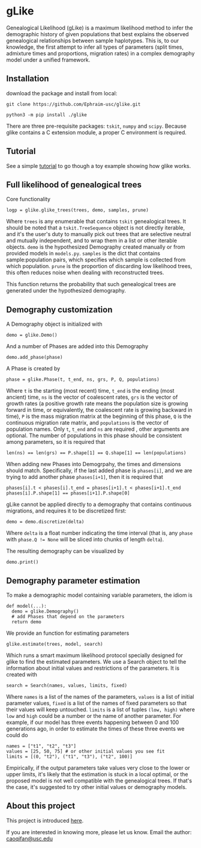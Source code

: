 gLike
========

Genealogical Likelihood (gLike) is a maximum likelihood method to infer the demographic history
of given populations that best explains the observed genealogical relationships between sample haplotypes. 
This is, to our knowledge, the first attempt to infer all types of parameters
(split times, admixture times and proportions, migration rates) in a complex demography model under a unified framework.


Installation
------------

download the package and install from local:

    git clone https://github.com/Ephraim-usc/glike.git
    
    python3 -m pip install ./glike

There are three pre-requisite packages: `tskit`, `numpy` and `scipy`.
Because glike contains a C extension module, a proper C environment is required.


Tutorial
------------

See a simple [tutorial](./tutorial.md) to go though a toy example showing how glike works.


Full likelihood of genealogical trees
------------

Core functionality

    logp = glike.glike_trees(trees, demo, samples, prune)
    
Where `trees` is any enumerable that contains `tskit` genealogical trees.
It should be noted that a `tskit.TreeSequence` object is not directly iterable, and it's the user's duty to manually pick out trees that are selective neutral and mutually independent, and to wrap them in a list or other iterable objects. 
`demo` is the hypothesized Demography created manually or from provided models in `models.py`.
`samples` is the dict that contains sample:population pairs, which specifies which sample is collected from which population.
`prune` is the proportion of discarding low likelihood trees, this often reduces noise when dealing with reconstructed trees.

This function returns the probability that such genealogical trees are generated under the hypothesized demography.


Demography customization
------------

A Demography object is initialized with

    demo = glike.Demo()
    
And a number of Phases are added into this Demography

    demo.add_phase(phase)

A Phase is created by

    phase = glike.Phase(t, t_end, ns, grs, P, Q, populations)

Where `t` is the starting (most recent) time, `t_end` is the ending (most ancient) time, `ns` is the vector of coalescent rates, `grs` is the vector of growth rates (a positive growth rate means the population size is growing forward in time, or equivalently, the coalescent rate is growing backward in time), `P` is the mass migration matrix at the beginning of this phase, `Q` is the continuous migration rate matrix, and `populations` is the vector of population names. Only `t`, `t_end` and `ns` are required , other arguments are optional. The number of populations in this phase should be consistent among parameters, so it is required that

    len(ns) == len(grs) == P.shape[1] == Q.shape[1] == len(populations)

When adding new Phases into Demogrpahy, the times and dimensions should match. Specifically, if the last added phase is `phases[i]`, and we are trying to add another phase `phases[i+1]`, then it is required that

    phases[i].t < phases[i].t_end = phases[i+1].t < phases[i+1].t_end
    phases[i].P.shape[1] == phases[i+1].P.shape[0]

gLike cannot be applied directly to a demography that contains continuous migrations, and requires it to be discretized first:

    demo = demo.discretize(delta)

Where `delta` is a float number indicating the time interval (that is, any `phase` with `phase.Q != None` will be sliced into chunks of length `delta`).

The resulting demography can be visualized by

    demo.print()


Demography parameter estimation
------------

To make a demographic model containing variable parameters, the idiom is

    def model(...):
      demo = glike.Demography()
      # add Phases that depend on the parameters
      return demo

We provide an function for estimating parameters 

    glike.estimate(trees, model, search)

Which runs a smart maximum likelihood protocol specially designed for glike to find the estimated parameters.
We use a Search object to tell the information about initial values and restrictions of the parameters. It is created with

    search = Search(names, values, limits, fixed)

Where `names` is a list of the names of the parameters, `values` is a list of initial parameter values, `fixed` is a list of the names of fixed parameters so that their values will keep untouched. `limits` is a list of tuples `(low, high)` where `low` and `high` could be a number or the name of another parameter. For example, if our model has three events happening between 0 and 100 generations ago, in order to estimate the times of these three events we could do

    names = ["t1", "t2", "t3"]
    values = [25, 50, 75] # or other initial values you see fit
    limits = [(0, "t2"), ("t1", "t3"), ("t2", 100)]

Empirically, if the output parameters take values very close to the lower or upper limits, it's likely that the estimation is stuck in a local optimal, or the proposed model is not well compatible with the genealogical trees. If that's the case, it's suggested to try other initial values or demography models.


About this project
-------------

This project is introduced [here](https://www.biorxiv.org/content/10.1101/2023.10.10.561787v1).

If you are interested in knowing more, please let us know. Email the author: caoqifan@usc.edu

